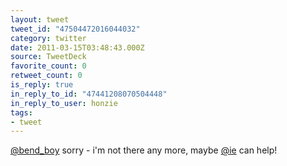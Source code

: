 ```yaml
---
layout: tweet
tweet_id: "47504472016044032"
category: twitter
date: 2011-03-15T03:48:43.000Z
source: TweetDeck
favorite_count: 0
retweet_count: 0
is_reply: true
in_reply_to_id: "47441208070504448"
in_reply_to_user: honzie
tags:
- tweet
---
```


[@bend_boy](https://twitter.com/@bend_boy) sorry - i'm not there any more, maybe [@ie](https://twitter.com/@ie) can help!
